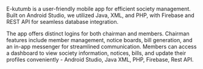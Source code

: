 E-kutumb is a user-friendly mobile app for efficient society management. Built on Android Studio, we utilized Java, XML, and PHP, with Firebase and REST API for seamless database integration. 

The app offers distinct logins for both chairman and members. 
Chairman features include member management, notice boards, bill generation, and an in-app messenger for streamlined communication. 
Members can access a dashboard to view society information, notices, bills, and update their profiles conveniently - Android Studio, Java 
XML, PHP, Firebase, Rest API.
